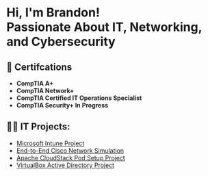<h1>Hi, I'm Brandon! <br/> Passionate About IT, Networking, and Cybersecurity</h1>
<h2> 📜 Certifcations </h2>

- <b>CompTIA A+</b>
- <b>CompTIA Network+</b>
- <b>CompTIA Certified IT Operations Specialist</b>
- <b>CompTIA Security+ In Progress</b>

<h2>👨‍💻 IT Projects:</h2>

- [Microsoft Intune Project](https://github.com/Brandyn117/MSIntuneProject)
- [End-to-End Cisco Network Simulation](https://github.com/Brandyn117/End-to-End-Network-Simulation)
- [Apache CloudStack Pod Setup Project](https://github.com/Brandyn117/Apache-CloudStack-Pod-Setup-Lab)
- [VirtualBox Active Directory Project](https://github.com/Brandyn117/VirtualBox-Active-Directory-Project)

<!--
**brandyn117/brandyn117** is a ✨ _special_ ✨ repository because its `README.md` (this file) appears on your GitHub profile.

Here are some ideas to get you started:

- 🔭 I’m currently working on ...
- 🌱 I’m currently learning ...
- 👯 I’m looking to collaborate on ...
- 🤔 I’m looking for help with ...
- 💬 Ask me about ...
- 📫 How to reach me: ...
- 😄 Pronouns: ...
- ⚡ Fun fact: ...
-->
